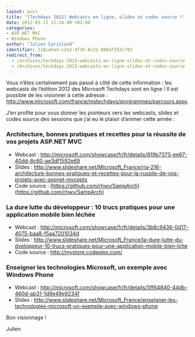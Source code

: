 ```yaml
---
layout: post
title: "[Techdays 2012] Webcasts en ligne, slides et codes source !"
date: 2012-03-11 11:24:00 +01:00
categories:
- ASP.NET MVC
- Windows Phone
author: "Julien Corioland"
identifier: 118ce6a4-c2e2-4f35-8c21-0884f353c792
redirect_from:
  - /archives/techdays-2012-webcasts-en-ligne-slides-et-codes-source
  - /Archives/techdays-2012-webcasts-en-ligne-slides-et-codes-source
---
```


Vous n’êtes certainement pas passé à côté de cette information : les webcasts de l’édition 2012 des Microsoft Techdays sont en ligne ! Il est possible de les visionner à cette adresse : <a title="http://www.microsoft.com/france/mstechdays/programmes/parcours.aspx" href="http://www.microsoft.com/france/mstechdays/programmes/parcours.aspx">http://www.microsoft.com/france/mstechdays/programmes/parcours.aspx</a>.

J’en profite pour vous donner les pointeurs vers les webcasts, slides et codes source des sessions que j’ai eu le plaisir d’animer cette année :

### Architecture, bonnes pratiques et recettes pour la réussite de vos projets ASP.NET MVC

- Webcast : <a title="http://microsoft.com/showcase/fr/fr/details/819b7373-ee67-40dd-8c60-ae3df1592e69" href="http://microsoft.com/showcase/fr/fr/details/819b7373-ee67-40dd-8c60-ae3df1592e69">http://microsoft.com/showcase/fr/fr/details/819b7373-ee67-40dd-8c60-ae3df1592e69</a>
- Slides : <a title="http://www.slideshare.net/Microsoft_France/ria-216-architecture-bonnes-pratiques-et-recettes-pour-la-russite-de-vos-projets-avec-aspnet-mvcpptx" href="http://www.slideshare.net/Microsoft_France/ria-216-architecture-bonnes-pratiques-et-recettes-pour-la-russite-de-vos-projets-avec-aspnet-mvcpptx">http://www.slideshare.net/Microsoft_France/ria-216-architecture-bonnes-pratiques-et-recettes-pour-la-russite-de-vos-projets-avec-aspnet-mvcpptx</a>
- Code source : [https://github.com/rhwy/SampArch](https://github.com/rhwy/SampArch)

### La dure lutte du développeur : 10 trucs pratiques pour une application mobile bien léchée

- Webcast : <a title="http://microsoft.com/showcase/fr/fr/details/3b8c9436-0d17-4075-baa8-f5aa7201034d" href="http://microsoft.com/showcase/fr/fr/details/3b8c9436-0d17-4075-baa8-f5aa7201034d">http://microsoft.com/showcase/fr/fr/details/3b8c9436-0d17-4075-baa8-f5aa7201034d</a>
- Slides : <a title="http://www.slideshare.net/Microsoft_France/la-dure-lutte-du-dveloppeur-10-trucs-pratiques-pour-une-application-mobile-bien-lche" href="http://www.slideshare.net/Microsoft_France/la-dure-lutte-du-dveloppeur-10-trucs-pratiques-pour-une-application-mobile-bien-lche">http://www.slideshare.net/Microsoft_France/la-dure-lutte-du-dveloppeur-10-trucs-pratiques-pour-une-application-mobile-bien-lche</a>
- Code source : <a title="http://mystore.codeplex.com/" href="http://mystore.codeplex.com/">http://mystore.codeplex.com/</a>

### Enseigner les technologies Microsoft, un exemple avec Windows Phone

- Webcast : <a title="http://microsoft.com/showcase/fr/fr/details/5ff64840-44db-460d-ab31-1d9e49e9234f" href="http://microsoft.com/showcase/fr/fr/details/5ff64840-44db-460d-ab31-1d9e49e9234f">http://microsoft.com/showcase/fr/fr/details/5ff64840-44db-460d-ab31-1d9e49e9234f</a>
- Slides : <a title="http://www.slideshare.net/Microsoft_France/enseigner-les-technologies-microsoft-un-exemple-avec-windows-phone" href="http://www.slideshare.net/Microsoft_France/enseigner-les-technologies-microsoft-un-exemple-avec-windows-phone">http://www.slideshare.net/Microsoft_France/enseigner-les-technologies-microsoft-un-exemple-avec-windows-phone</a>

Bon visionnage !

Julien

